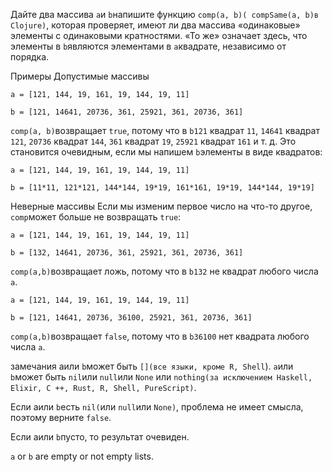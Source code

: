 Дайте два массива `a`и `b`напишите функцию `comp(a, b)( compSame(a, b)в Clojure)`, которая проверяет, 
имеют ли два массива «одинаковые» элементы с одинаковыми кратностями. 
«То же» означает здесь, что элементы в `b`являются элементами в `a`квадрате, независимо от порядка.

Примеры
Допустимые массивы

`
a = [121, 144, 19, 161, 19, 144, 19, 11]  `

`
b = [121, 14641, 20736, 361, 25921, 361, 20736, 361]
`

`comp(a, b)`возвращает `true`, потому что в `b121` квадрат `11`, `14641` квадрат `121`, 
`20736` квадрат `144`, `361` квадрат `19`, `25921` квадрат `161` и т. д. 
Это становится очевидным, если мы напишем `b`элементы в виде квадратов:

`
a = [121, 144, 19, 161, 19, 144, 19, 11] 
`

`
b = [11*11, 121*121, 144*144, 19*19, 161*161, 19*19, 144*144, 19*19]
`

Неверные массивы
Если мы изменим первое число на что-то другое, `comp`может больше не возвращать `true`:

`
a = [121, 144, 19, 161, 19, 144, 19, 11]  `

`
b = [132, 14641, 20736, 361, 25921, 361, 20736, 361]
`

`comp(a,b)`возвращает ложь, потому что в `b132` не квадрат любого числа `a`.

`
a = [121, 144, 19, 161, 19, 144, 19, 11]  `

`
b = [121, 14641, 20736, 36100, 25921, 361, 20736, 361]
`

`comp(a,b)`возвращает `false`, потому что в `b36100` нет квадрата любого числа `a`.

замечания
aили `b`может быть `[](все языки, кроме R, Shell`). `a`или `b`может быть `nil`или `null`или `None`
или `nothing(за исключением Haskell, Elixir, C ++, Rust, R, Shell, PureScript)`.

Если aили `b`есть `nil(`или `null`или `None)`, проблема не имеет смысла, поэтому верните `false`.

Если aили `b`пусто, то результат очевиден.

`a` or `b` are empty or not empty lists.